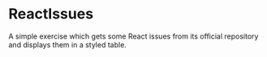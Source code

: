 # ReactIssues
A simple exercise which gets some React issues from its official repository and displays them in a styled table.
